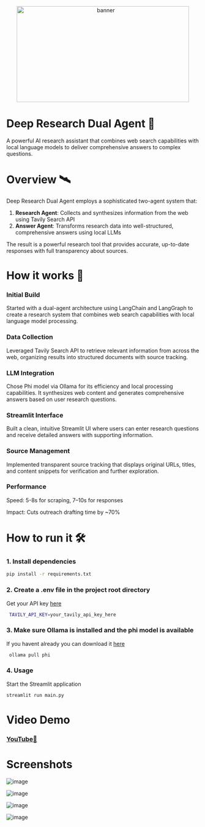 <p align="center">
    <img src="https://github.com/user-attachments/assets/34895ddf-4a79-4ef6-adaf-45512d0ec1b8" alt="banner" height="250" width = "450">
</p>

# Deep Research Dual Agent 👾

A powerful AI research assistant that combines web search capabilities with local language models to deliver comprehensive answers to complex questions.

# Overview 🛰️

Deep Research Dual Agent employs a sophisticated two-agent system that:
1. **Research Agent**: Collects and synthesizes information from the web using Tavily Search API
2. **Answer Agent**: Transforms research data into well-structured, comprehensive answers using local LLMs

The result is a powerful research tool that provides accurate, up-to-date responses with full transparency about sources.

# How it works 🚀
### Initial Build
Started with a dual-agent architecture using LangChain and LangGraph to create a research system that combines web search capabilities with local language model processing.

### Data Collection
Leveraged Tavily Search API to retrieve relevant information from across the web, organizing results into structured documents with source tracking.

### LLM Integration 
Chose Phi model via Ollama for its efficiency and local processing capabilities. It synthesizes web content and generates comprehensive answers based on user research questions.

### Streamlit Interface
Built a clean, intuitive Streamlit UI where users can enter research questions and receive detailed answers with supporting information.

### Source Management
Implemented transparent source tracking that displays original URLs, titles, and content snippets for verification and further exploration.

### Performance

Speed: 5-8s for scraping, 7–10s for responses

Impact: Cuts outreach drafting time by ~70%

# How to run it 🛠️
### 1. Install dependencies
   ```bash
   pip install -r requirements.txt
```

### 2. Create a .env file in the project root directory
 Get your API key [here](https://app.tavily.com/home)
   ```bash
    TAVILY_API_KEY=your_tavily_api_key_here
```

### 3. Make sure Ollama is installed and the phi model is available
 If you havent already you can download it [here](https://ollama.com/download)
   ```bash
    ollama pull phi
```

### 4. Usage
 Start the Streamlit application 
```bash
streamlit run main.py
```

# Video Demo  

### [YouTube🔗](https://youtu.be/ljXnd5LBorU)

# Screenshots

![image](https://github.com/user-attachments/assets/2cc51ee7-5f47-41f1-a3fa-23f19d77528a)

![image](https://github.com/user-attachments/assets/823ecc1e-df59-4700-8f7a-9cfce7ff6df3)

![image](https://github.com/user-attachments/assets/b138f041-f9f8-4967-bfef-d61258817e29)

![image](https://github.com/user-attachments/assets/3b69a983-7155-4229-b281-598a999dc049)






    

   
